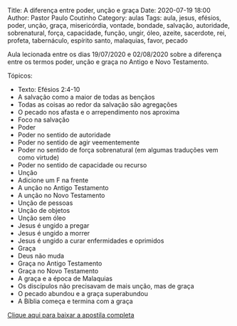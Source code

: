 Title: A diferença entre poder, unção e graça
Date: 2020-07-19 18:00
Author: Pastor Paulo Coutinho
Category: aulas
Tags: aula, jesus, efésios, poder, unção, graça, misericórdia, vontade, bondade, salvação, autoridade, sobrenatural, força, capacidade, função, ungir, óleo, azeite, sacerdote, rei, profeta, tabernáculo, espírito santo, malaquias, favor, pecado

Aula lecionada entre os dias 19/07/2020 e 02/08/2020 sobre a diferença entre os termos poder, unção e graça no Antigo e Novo Testamento.

Tópicos:

- Texto: Efésios 2:4-10
- A salvação como a maior de todas as bençãos
- Todas as coisas ao redor da salvação são agregações
- O pecado nos afasta e o arrependimento nos aproxima
- Foco na salvação
- Poder
- Poder no sentido de autoridade
- Poder no sentido de agir veementemente
- Poder no sentido de força sobrenatural (em algumas traduções vem como virtude)
- Poder no sentido de capacidade ou recurso
- Unção
- Adicione um F na frente
- A unção no Antigo Testamento
- A unção no Novo Testamento
- Unção de pessoas
- Unção de objetos
- Unção sem óleo
- Jesus é ungido a pregar
- Jesus é ungido a morrer
- Jesus é ungido a curar enfermidades e oprimidos
- Graça
- Deus não muda
- Graça no Antigo Testamento
- Graça no Novo Testamento
- A graça e a época de Malaquias
- Os discípulos não precisavam de mais unção, mas de graça
- O pecado abundou e a graça superabundou
- A Bíblia começa e termina com a graça


[Clique aqui para baixar a apostila completa](https://www.dropbox.com/s/njjtizavlmwby7d/Aula%20EBD%20-%20A%20diferen%C3%A7a%20entre%20poder%2C%20un%C3%A7%C3%A3o%20e%20gra%C3%A7a%20-%2019_07_2020.pdf?dl=1)